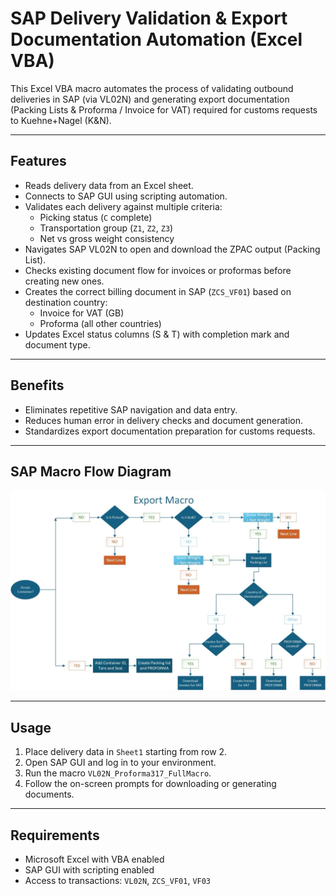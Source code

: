 # SAP Delivery Validation & Export Documentation Automation (Excel VBA)

This Excel VBA macro automates the process of validating outbound deliveries in SAP (via VL02N) and generating export documentation (Packing Lists & Proforma / Invoice for VAT) required for customs requests to Kuehne+Nagel (K&N).

---

## Features
- Reads delivery data from an Excel sheet.
- Connects to SAP GUI using scripting automation.
- Validates each delivery against multiple criteria:
  - Picking status (`C` complete)
  - Transportation group (`Z1`, `Z2`, `Z3`)
  - Net vs gross weight consistency
- Navigates SAP VL02N to open and download the ZPAC output (Packing List).
- Checks existing document flow for invoices or proformas before creating new ones.
- Creates the correct billing document in SAP (`ZCS_VF01`) based on destination country:
  - Invoice for VAT (GB)
  - Proforma (all other countries)
- Updates Excel status columns (S & T) with completion mark and document type.

---

## Benefits
- Eliminates repetitive SAP navigation and data entry.
- Reduces human error in delivery checks and document generation.
- Standardizes export documentation preparation for customs requests.

---

## SAP Macro Flow Diagram
![SAP Automation Flow](https://github.com/LauraPrado22/Delivery-data-check-and-Export-Documentation/blob/main/58F58E63-CE25-4BB3-90EF-CBD0836EAF96.jpeg)

---

## Usage
1. Place delivery data in `Sheet1` starting from row 2.
2. Open SAP GUI and log in to your environment.
3. Run the macro `VL02N_Proforma317_FullMacro`.
4. Follow the on-screen prompts for downloading or generating documents.

---

## Requirements
- Microsoft Excel with VBA enabled
- SAP GUI with scripting enabled
- Access to transactions: `VL02N`, `ZCS_VF01`, `VF03`


